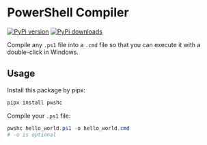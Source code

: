 # PowerShell Compiler

[![PyPi version](https://pypip.in/v/pwshc/badge.png)](https://crate.io/packages/pwshc/)
[![PyPi downloads](https://pypip.in/d/pwshc/badge.png)](https://crate.io/packages/pwshc/)

Compile any `.ps1` file into a `.cmd` file so that you can execute it with a double-click in Windows.

## Usage

Install this package by pipx:

```powershell
pipx install pwshc
```


Compile your `.ps1` file:

```powershell
pwshc hello_world.ps1 -o hello_world.cmd 
# -o is optional
```

